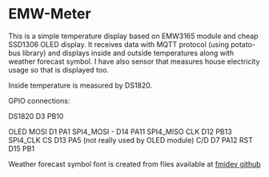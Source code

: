 EMW-Meter
=========
This is a simple temperature display based on EMW3165 module and cheap SSD1306 OLED display.
It receives data with MQTT protocol (using potato-bus library) and displays
inside and outside temperatures along with weather forecast symbol. I have
also sensor that measures house electricity usage so that is displayed too.

Inside temperature is measured by DS1820.

GPIO connections:

DS1820     D3    PB10

OLED MOSI  D1    PA1    SPI4_MOSI
     -     D14   PA11   SPI4_MISO
     CLK   D12   PB13   SPI4_CLK
     CS    D13   PA5    (not really used by OLED module)
     C/D   D7    PA12
     RST   D15   PB1

Weather forecast symbol font is created from files available at [fmidev github][1]

[1]: https://github.com/fmidev/opendata-resources/tree/master/symbols
